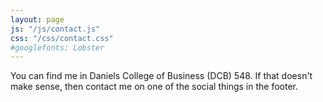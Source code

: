 ```yaml
---
layout: page
js: "/js/contact.js"
css: "/css/contact.css"
#googlefonts: Lobster
---
```


You can find me in Daniels College of Business (DCB) 548.  If that doesn't make
sense, then contact me on one of the social things in the footer.
